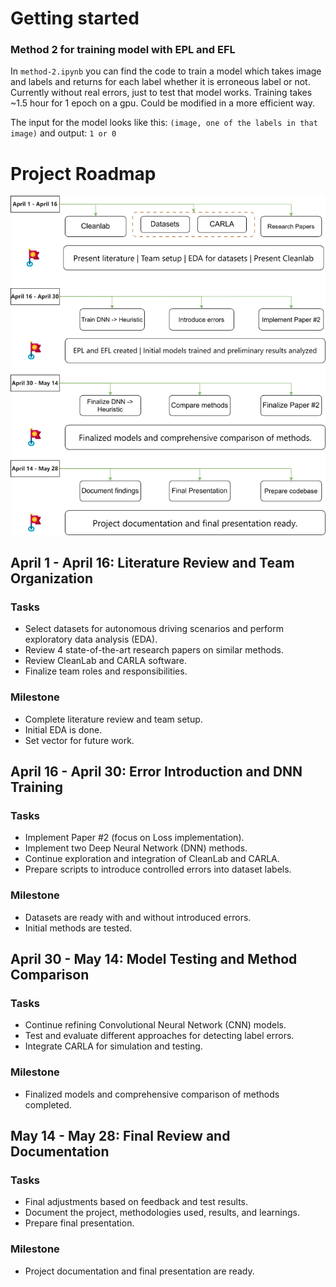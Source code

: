 # Getting started

### Method 2 for training model with EPL and EFL

In `method-2.ipynb` you can find the code to train a model which takes image and labels and returns for each label whether it is erroneous label or not. Currently without real errors, just to test that model works. Training takes ~1.5 hour for 1 epoch on a gpu. Could be modified in a more efficient way.

The input for the model looks like this:
`(image, one of the labels in that image)`
and output:
`1 or 0`

# Project Roadmap

![Alt text](images/image.png)

## April 1 - April 16: Literature Review and Team Organization

### Tasks
- Select datasets for autonomous driving scenarios and perform exploratory data analysis (EDA).
- Review 4 state-of-the-art research papers on similar methods.
- Review CleanLab and CARLA software.
- Finalize team roles and responsibilities.

### Milestone
- Complete literature review and team setup.
- Initial EDA is done.
- Set vector for future work.

## April 16 - April 30: Error Introduction and DNN Training

### Tasks
- Implement Paper #2 (focus on Loss implementation).
- Implement two Deep Neural Network (DNN) methods.
- Continue exploration and integration of CleanLab and CARLA.
- Prepare scripts to introduce controlled errors into dataset labels.

### Milestone
- Datasets are ready with and without introduced errors.
- Initial methods are tested.

## April 30 - May 14: Model Testing and Method Comparison

### Tasks
- Continue refining Convolutional Neural Network (CNN) models.
- Test and evaluate different approaches for detecting label errors.
- Integrate CARLA for simulation and testing.

### Milestone
- Finalized models and comprehensive comparison of methods completed.

## May 14 - May 28: Final Review and Documentation

### Tasks
- Final adjustments based on feedback and test results.
- Document the project, methodologies used, results, and learnings.
- Prepare final presentation.

### Milestone
- Project documentation and final presentation are ready.
